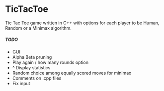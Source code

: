 # TicTacToe
Tic Tac Toe game written in C++ with options for each player to be Human, Random or a Minimax algorithm.

##### TODO
- GUI
- Alpha Beta pruning
- Play again / how many rounds option
- ^ Display statistics
- Random choice among equally scored moves for minimax
- Comments on .cpp files
- Fix input
